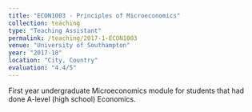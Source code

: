 ```yaml
---
title: "ECON1003 - Principles of Microeconomics"
collection: teaching
type: "Teaching Assistant"
permalink: /teaching/2017-1-ECON1003
venue: "University of Southampton"
year: "2017-18"
location: "City, Country"
evaluation: "4.4/5"
---
```


First year undergraduate Microeconomics module for students that had done A-level (high school) Economics.
